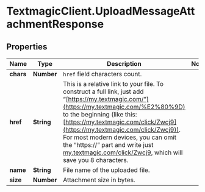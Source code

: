 # TextmagicClient.UploadMessageAttachmentResponse

## Properties
Name | Type | Description | Notes
------------ | ------------- | ------------- | -------------
**chars** | **Number** | `href` field characters count.  | 
**href** | **String** | This is a relative link to your file. To construct a full link, just add “[https://my.textmagic.com/”](https://my.textmagic.com/%E2%80%9D) to the beginning (like this: [https://my.textmagic.com/click/Zwcj9](https://my.textmagic.com/click/Zwcj9)). For most modern devices, you can omit the “https://” part and write just [my.textmagic.com/click/Zwcj9](https://my.textmagic.com/click/Zwcj9), which will save you 8 characters.  | 
**name** | **String** | File name of the uploaded file.  | 
**size** | **Number** | Attachment size in bytes. | 


